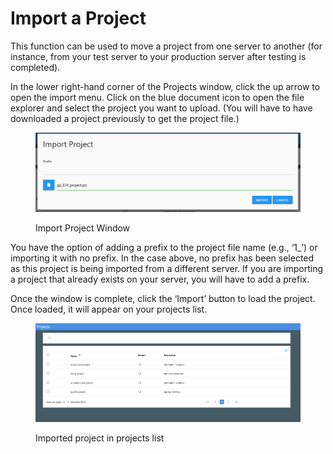 # Import a Project

This function can be used to move a project from one server to another (for instance, from your test server to your production server after testing is completed).

In the lower right-hand corner of the Projects window, click the up arrow to open the import menu.  Click on the blue document icon to open the file explorer and select the project you want to upload. (You will have to have downloaded a project previously to get the project file.)

<figure><img src="../../../../../.gitbook/assets/image (3).png" alt=""><figcaption><p>Import Project Window</p></figcaption></figure>

You have the option of adding a prefix to the project file name (e.g., ‘1\_’) or importing it with no prefix.  In the case above, no prefix has been selected as this project is being imported from a different server.  If you are importing a project that already exists on your server, you will have to add a prefix.

Once the window is complete, click the ‘Import’ button to load the project.  Once loaded, it will appear on your projects list.&#x20;

<figure><img src="../../../../../.gitbook/assets/image (4).png" alt=""><figcaption><p>Imported project in projects list</p></figcaption></figure>
